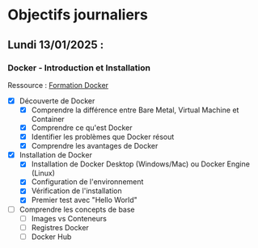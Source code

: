 # Objectifs journaliers

## Lundi 13/01/2025 :

### Docker - Introduction et Installation

Ressource : [Formation Docker](https://github.com/HachemiH/formation-docker)

- [x] Découverte de Docker
  - [x] Comprendre la différence entre Bare Metal, Virtual Machine et Container
  - [x] Comprendre ce qu'est Docker
  - [x] Identifier les problèmes que Docker résout
  - [x] Comprendre les avantages de Docker

- [x] Installation de Docker
  - [x] Installation de Docker Desktop (Windows/Mac) ou Docker Engine (Linux)
  - [x] Configuration de l'environnement
  - [x] Vérification de l'installation
  - [x] Premier test avec "Hello World"

- [ ] Comprendre les concepts de base
  - [ ] Images vs Conteneurs
  - [ ] Registres Docker
  - [ ] Docker Hub 
